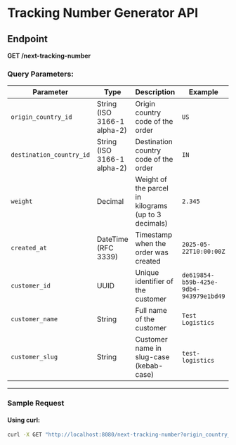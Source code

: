 # Tracking Number Generator API

## Endpoint

**GET /next-tracking-number**

### Query Parameters:

| Parameter             | Type          | Description                                          | Example                              |
|-----------------------|---------------|------------------------------------------------------|------------------------------------|
| `origin_country_id`    | String (ISO 3166-1 alpha-2) | Origin country code of the order                   | `US`                               |
| `destination_country_id` | String (ISO 3166-1 alpha-2) | Destination country code of the order             | `IN`                               |
| `weight`              | Decimal       | Weight of the parcel in kilograms (up to 3 decimals) | `2.345`                            |
| `created_at`          | DateTime (RFC 3339) | Timestamp when the order was created                 | `2025-05-22T10:00:00Z`             |
| `customer_id`         | UUID          | Unique identifier of the customer                     | `de619854-b59b-425e-9db4-943979e1bd49` |
| `customer_name`       | String        | Full name of the customer                             | `Test Logistics`                   |
| `customer_slug`       | String        | Customer name in slug-case (kebab-case)              | `test-logistics`                   |

---

### Sample Request

#### Using curl:

```bash
curl -X GET "http://localhost:8080/next-tracking-number?origin_country_id=US&destination_country_id=IN&weight=2.345&created_at=2025-05-22T10:00:00Z&customer_id=de619854-b59b-425e-9db4-943979e1bd49&customer_name=Test%20Logistics&customer_slug=test-logistics"

